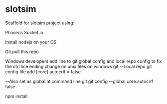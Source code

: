 # slotsim

Scaffold for slotsim project using:

Phaserjs
Socket.io

Install nodejs on your OS

Git pull this repo

Windows developers add line to git global config and local repo config to fix the ctrl line ending change on unix files on windows git
--Local repo git config file add
[core]
	autocrlf = false

--Also set as global at command line git
git config --global core.autocrlf false

npm install